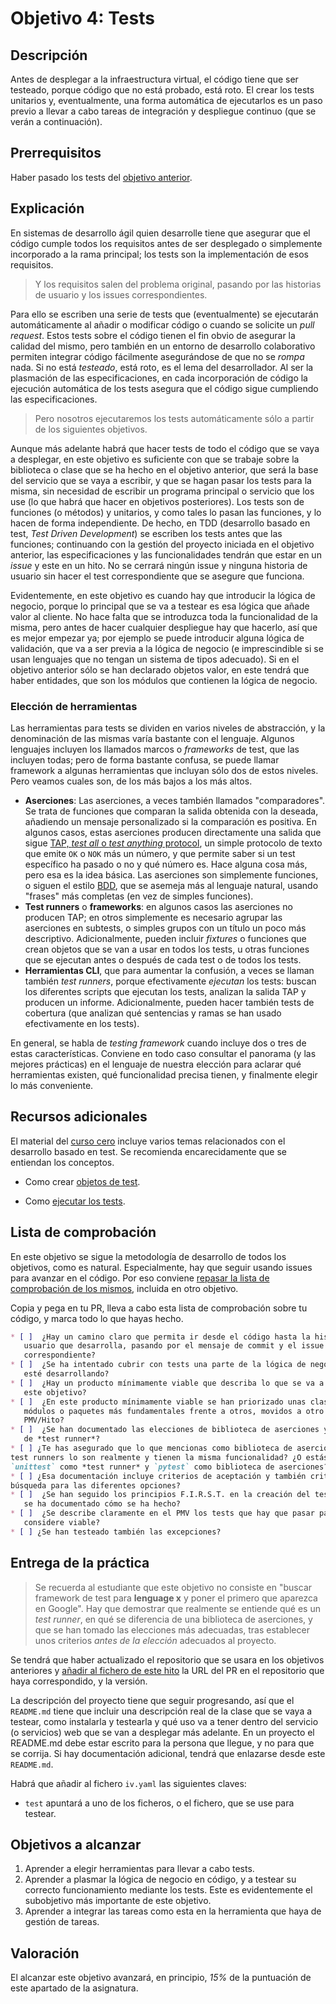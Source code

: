 # Objetivo 4: Tests

## Descripción

Antes de desplegar a la infraestructura virtual, el código tiene que
ser testeado, porque código que no está probado, está roto. El crear
los tests unitarios y, eventualmente, una forma automática de
ejecutarlos es un paso previo a llevar a cabo tareas de integración y
despliegue continuo (que se verán a continuación).

## Prerrequisitos

Haber pasado los tests del [objetivo
anterior](http://jj.github.io/IV/documentos/proyecto/3.Automatizar).

## Explicación

En sistemas de desarrollo ágil quien desarrolle tiene que asegurar que
el código cumple todos los requisitos antes de ser desplegado o simplemente
incorporado a la rama principal; los tests son la implementación de esos
requisitos.

> Y los requisitos salen del problema original, pasando por las historias de
> usuario y los issues correspondientes.

Para ello se escriben una serie de tests que (eventualmente) se
ejecutarán automáticamente al añadir o modificar código o cuando se
solicite un *pull request*. Estos tests sobre el código tienen el fin obvio de
asegurar la calidad del mismo, pero también en un entorno de
desarrollo colaborativo permiten integrar código fácilmente
asegurándose de que no se *rompa* nada. Si no está *testeado*, está
roto, es el lema del desarrollador. Al ser la plasmación de las
especificaciones, en cada incorporación de código la ejecución
automática de los tests asegura que el código sigue cumpliendo las
especificaciones.

> Pero nosotros ejecutaremos los tests automáticamente sólo a partir de los
> siguientes objetivos.

Aunque más adelante habrá que hacer tests de todo el código que se vaya a
desplegar, en este objetivo es suficiente con que se trabaje sobre la biblioteca
o clase que se ha hecho en el objetivo anterior, que será la base del servicio
que se vaya a escribir, y que se hagan pasar los tests para la misma, sin
necesidad de escribir un programa principal o servicio que los use (lo que habrá
que hacer en objetivos posteriores). Los tests son de funciones (o métodos) y
unitarios, y como tales lo pasan las funciones, y lo hacen de forma
independiente. De hecho, en TDD (desarrollo basado en test, *Test Driven
Development*) se escriben los tests antes que las funciones; continuando con la
gestión del proyecto iniciada en el objetivo anterior, las especificaciones y
las funcionalidades tendrán que estar en un *issue* y este en un hito. No se
cerrará ningún issue y ninguna historia de usuario sin hacer el test
correspondiente que se asegure que funciona.

Evidentemente, en este objetivo es cuando hay que introducir la lógica de
negocio, porque lo principal que se va a testear es esa lógica que añade valor
al cliente. No hace falta que se introduzca toda la funcionalidad de la misma,
pero antes de hacer cualquier despliegue hay que hacerlo, así que es mejor
empezar ya; por ejemplo se puede introducir alguna lógica de validación, que va
a ser previa a la lógica de negocio (e imprescindible si se usan lenguajes que
no tengan un sistema de tipos adecuado).  Si en el objetivo anterior sólo se han
declarado objetos valor, en este tendrá que haber entidades, que son los módulos
que contienen la lógica de negocio.

### Elección de herramientas

Las herramientas para tests se dividen en varios niveles de abstracción, y la
denominación de las mismas varía bastante con el lenguaje. Algunos lenguajes
incluyen los llamados marcos o *frameworks* de test, que las incluyen todas;
pero de forma bastante confusa, se puede llamar framework a algunas herramientas
que incluyan sólo dos de estos niveles. Pero veamos cuales son, de los más bajos
a los más altos.

* **Aserciones**: Las aserciones, a veces también llamados "comparadores". Se
  trata de funciones que comparan la salida obtenida con la deseada, añadiendo
  un mensaje personalizado si la comparación es positiva. En algunos casos,
  estas aserciones producen directamente una salida que sigue [TAP, *test all* o
  *test anything* protocol](https://es.wikipedia.org/wiki/TAP), un simple
  protocolo de texto que emite `OK` o `NOK` más un número, y que permite saber
  si un test específico ha pasado o no y qué número es. Hace alguna cosa más,
  pero esa es la idea básica. Las aserciones son simplemente funciones, o siguen
  el estilo
  [BDD](https://www.itdo.com/blog/que-es-bdd-behavior-driven-development/), que
  se asemeja más al lenguaje natural, usando "frases" más completas (en vez de
  simples funciones).
* **Test runners** o **frameworks**: en algunos casos las aserciones no producen
  TAP; en otros
  simplemente es necesario agrupar las aserciones en subtests, o simples grupos
  con un título un poco más descriptivo. Adicionalmente, pueden incluir
  *fixtures* o funciones que crean objetos que se van a usar en todos los tests,
  u otras funciones que se ejecutan antes o después de cada test o de todos los
  tests.
* **Herramientas CLI**, que para aumentar la confusión, a veces se llaman
  también *test runners*, porque efectivamente *ejecutan* los tests: buscan los
  diferentes scripts que ejecutan los tests, analizan la salida TAP y producen
  un informe. Adicionalmente, pueden hacer también tests de cobertura (que
  analizan qué sentencias y ramas se han usado efectivamente en los tests).

En general, se habla de *testing framework* cuando incluye dos o tres de estas
características. Conviene en todo caso consultar el panorama (y las mejores
prácticas) en el lenguaje de nuestra elección para aclarar qué herramientas
existen, qué funcionalidad precisa tienen, y finalmente elegir lo más
conveniente.

## Recursos adicionales

El material del [curso cero](https://jj.github.io/curso-tdd) incluye
varios temas relacionados con el desarrollo basado en test. Se
recomienda encarecidamente que se entiendan los conceptos.

* Como crear
  [objetos de test](https://jj.github.io/curso-tdd/temas/tests-unitarios-organizaci%C3%B3n.html).

* Como [ejecutar los tests](https://jj.github.io/curso-tdd/temas/tests-unitarios.html).

## Lista de comprobación

En este objetivo se sigue la metodología de desarrollo de todos los objetivos,
como es natural. Especialmente, hay que seguir usando issues para avanzar en el
código. Por eso conviene [repasar la lista de comprobación de los
mismos](https://jj.github.io/IV/documentos/proyecto/2.Entidad#lista-de-comprobaci%C3%B3n),
incluida en otro objetivo.

Copia y pega en tu PR, lleva a cabo esta lista de comprobación sobre tu código,
y marca todo lo que hayas hecho.

```markdown
* [ ]  ¿Hay un camino claro que permita ir desde el código hasta la historia de
   usuario que desarrolla, pasando por el mensaje de commit y el issue
   correspondiente?
* [ ]  ¿Se ha intentado cubrir con tests una parte de la lógica de negocio que se
   esté desarrollando?
* [ ]  ¿Hay un producto mínimamente viable que describa lo que se va a entregar en
   este objetivo?
* [ ]  ¿En este producto mínimamente viable se han priorizado unas clases,
   módulos o paquetes más fundamentales frente a otros, movidos a otro
   PMV/Hito?
* [ ]  ¿Se han documentado las elecciones de biblioteca de aserciones y del
   de *test runner*?
* [ ] ¿Te has asegurado que lo que mencionas como biblioteca de aserciones y
test runners lo son realmente y tienen la misma funcionalidad? ¿O estás poniendo
`unittest` como *test runner* y `pytest` como biblioteca de aserciones?
* [ ] ¿Esa documentación incluye criterios de aceptación y también criterios de
búsqueda para las diferentes opciones?
* [ ]  ¿Se han seguido los principios F.I.R.S.T. en la creación del test y
   se ha documentado cómo se ha hecho?
* [ ]  ¿Se describe claramente en el PMV los tests que hay que pasar para que se
   considere viable?
* [ ] ¿Se han testeado también las excepciones?
```

## Entrega de la práctica

> Se recuerda al estudiante que este objetivo no consiste en "buscar framework
de test para **lenguage x** y poner el primero que aparezca en Google".  Hay que
demostrar que realmente se entiende qué es un *test runner*, en qué se
diferencia de una biblioteca de aserciones, y que se han tomado las elecciones
más adecuadas, tras establecer unos criterios *antes de la elección* adecuados
al proyecto.

Se tendrá que haber actualizado el repositorio que se usara en los objetivos
anteriores y
[añadir al fichero de este hito](https://github.com/JJ/IV-22-23/blob/master/proyectos/objetivo-4.md)
la URL del PR en el repositorio que haya correspondido, y la versión.

La descripción del proyecto tiene que seguir progresando, así que el
`README.md` tiene que incluir una descripción real de la clase que se vaya a
testear, como instalarla y testearla y qué uso va a tener dentro del servicio
(o servicios) web que se van a desplegar más adelante. En un proyecto el
README.md debe estar escrito para la persona que llegue, y no para que se
corrija. Si hay documentación adicional, tendrá que enlazarse desde este
`README.md`.

Habrá que añadir al fichero `iv.yaml` las siguientes claves:

* `test` apuntará a uno de los ficheros, o el fichero, que se use para
  testear.

## Objetivos a alcanzar

1. Aprender a elegir herramientas para llevar a cabo tests.
2. Aprender a plasmar la lógica de negocio en código, y a testear su
   correcto funcionamiento mediante los tests. Este es evidentemente
   el subobjetivo más importante de este objetivo.
3. Aprender a integrar las tareas como esta en la herramienta que haya de
   gestión de tareas.

## Valoración

El alcanzar este objetivo avanzará, en principio, *15%* de la puntuación de este
apartado de la asignatura.
